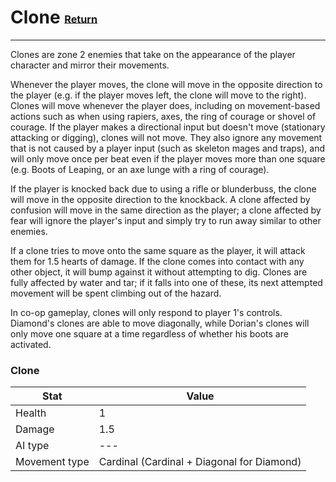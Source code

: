 # Clone <small><sub><sup>[Return](./)</sup></sub></small>
---

Clones are zone 2 enemies that take on the appearance of the player character and mirror their movements.

Whenever the player moves, the clone will move in the opposite direction to the player (e.g. if the player moves left, the clone will move to the right). Clones will move whenever the player does, including on movement-based actions such as when using rapiers, axes, the ring of courage or shovel of courage. If the player makes a directional input but doesn't move (stationary attacking or digging), clones will not move. They also ignore any movement that is not caused by a player input (such as skeleton mages and traps), and will only move once per beat even if the player moves more than one square (e.g. Boots of Leaping, or an axe lunge with a ring of courage).

If the player is knocked back due to using a rifle or blunderbuss, the clone will move in the opposite direction to the knockback. A clone affected by confusion will move in the same direction as the player; a clone affected by fear will ignore the player's input and simply try to run away similar to other enemies.

If a clone tries to move onto the same square as the player, it will attack them for 1.5 hearts of damage. If the clone comes into contact with any other object, it will bump against it without attempting to dig.
Clones are fully affected by water and tar; if it falls into one of these, its next attempted movement will be spent climbing out of the hazard.

In co-op gameplay, clones will only respond to player 1's controls. Diamond's clones are able to move diagonally, while Dorian's clones will only move one square at a time regardless of whether his boots are activated.

### Clone
|Stat|Value|
|---|---|
|Health|1|
|Damage|1.5|
|AI type|---|
|Movement type|Cardinal (Cardinal + Diagonal for Diamond)|
